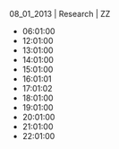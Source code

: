 08_01_2013 | Research | ZZ 
* 06:01:00
* 12:01:00
* 13:01:00
* 14:01:00
* 15:01:00
* 16:01:01
* 17:01:02
* 18:01:00
* 19:01:00
* 20:01:00
* 21:01:00
* 22:01:00
